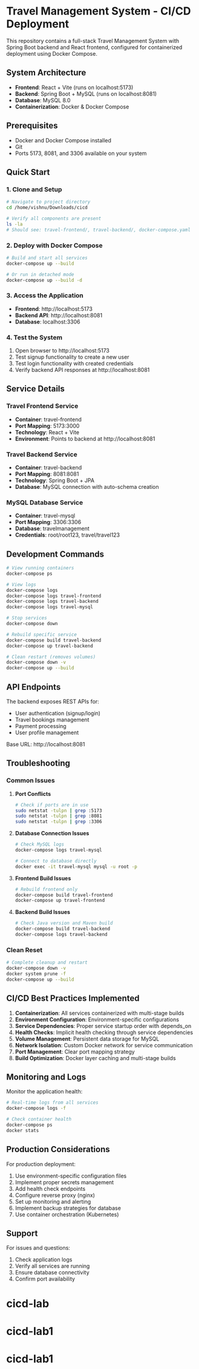 # Travel Management System - CI/CD Deployment

This repository contains a full-stack Travel Management System with Spring Boot backend and React frontend, configured for containerized deployment using Docker Compose.

## System Architecture

- **Frontend**: React + Vite (runs on localhost:5173)
- **Backend**: Spring Boot + MySQL (runs on localhost:8081) 
- **Database**: MySQL 8.0
- **Containerization**: Docker & Docker Compose

## Prerequisites

- Docker and Docker Compose installed
- Git
- Ports 5173, 8081, and 3306 available on your system

## Quick Start

### 1. Clone and Setup
```bash
# Navigate to project directory
cd /home/vishnu/Downloads/cicd

# Verify all components are present
ls -la
# Should see: travel-frontend/, travel-backend/, docker-compose.yaml
```

### 2. Deploy with Docker Compose
```bash
# Build and start all services
docker-compose up --build

# Or run in detached mode
docker-compose up --build -d
```

### 3. Access the Application
- **Frontend**: http://localhost:5173
- **Backend API**: http://localhost:8081
- **Database**: localhost:3306

### 4. Test the System
1. Open browser to http://localhost:5173
2. Test signup functionality to create a new user
3. Test login functionality with created credentials
4. Verify backend API responses at http://localhost:8081

## Service Details

### Travel Frontend Service
- **Container**: travel-frontend
- **Port Mapping**: 5173:3000
- **Technology**: React + Vite
- **Environment**: Points to backend at http://localhost:8081

### Travel Backend Service
- **Container**: travel-backend
- **Port Mapping**: 8081:8081
- **Technology**: Spring Boot + JPA
- **Database**: MySQL connection with auto-schema creation

### MySQL Database Service
- **Container**: travel-mysql
- **Port Mapping**: 3306:3306
- **Database**: travelmanagement
- **Credentials**: root/root123, travel/travel123

## Development Commands

```bash
# View running containers
docker-compose ps

# View logs
docker-compose logs
docker-compose logs travel-frontend
docker-compose logs travel-backend
docker-compose logs travel-mysql

# Stop services
docker-compose down

# Rebuild specific service
docker-compose build travel-backend
docker-compose up travel-backend

# Clean restart (removes volumes)
docker-compose down -v
docker-compose up --build
```

## API Endpoints

The backend exposes REST APIs for:
- User authentication (signup/login)
- Travel bookings management
- Payment processing
- User profile management

Base URL: http://localhost:8081

## Troubleshooting

### Common Issues

1. **Port Conflicts**
   ```bash
   # Check if ports are in use
   sudo netstat -tulpn | grep :5173
   sudo netstat -tulpn | grep :8081
   sudo netstat -tulpn | grep :3306
   ```

2. **Database Connection Issues**
   ```bash
   # Check MySQL logs
   docker-compose logs travel-mysql
   
   # Connect to database directly
   docker exec -it travel-mysql mysql -u root -p
   ```

3. **Frontend Build Issues**
   ```bash
   # Rebuild frontend only
   docker-compose build travel-frontend
   docker-compose up travel-frontend
   ```

4. **Backend Build Issues**
   ```bash
   # Check Java version and Maven build
   docker-compose build travel-backend
   docker-compose logs travel-backend
   ```

### Clean Reset
```bash
# Complete cleanup and restart
docker-compose down -v
docker system prune -f
docker-compose up --build
```

## CI/CD Best Practices Implemented

1. **Containerization**: All services containerized with multi-stage builds
2. **Environment Configuration**: Environment-specific configurations
3. **Service Dependencies**: Proper service startup order with depends_on
4. **Health Checks**: Implicit health checking through service dependencies
5. **Volume Management**: Persistent data storage for MySQL
6. **Network Isolation**: Custom Docker network for service communication
7. **Port Management**: Clear port mapping strategy
8. **Build Optimization**: Docker layer caching and multi-stage builds

## Monitoring and Logs

Monitor the application health:
```bash
# Real-time logs from all services
docker-compose logs -f

# Check container health
docker-compose ps
docker stats
```

## Production Considerations

For production deployment:
1. Use environment-specific configuration files
2. Implement proper secrets management
3. Add health check endpoints
4. Configure reverse proxy (nginx)
5. Set up monitoring and alerting
6. Implement backup strategies for database
7. Use container orchestration (Kubernetes)

## Support

For issues and questions:
1. Check application logs
2. Verify all services are running
3. Ensure database connectivity
4. Confirm port availability
# cicd-lab
# cicd-lab1
# cicd-lab1

